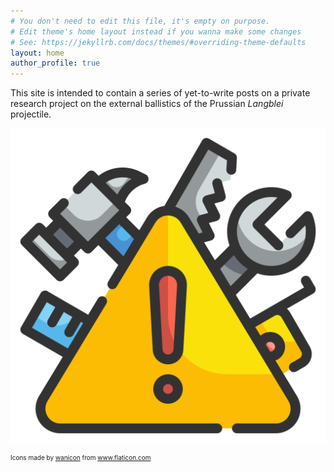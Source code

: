 ```yaml
---
# You don't need to edit this file, it's empty on purpose.
# Edit theme's home layout instead if you wanna make some changes
# See: https://jekyllrb.com/docs/themes/#overriding-theme-defaults
layout: home
author_profile: true
---
```


This site is intended to contain a series of yet-to-write posts on a private research project on the external ballistics of the Prussian *Langblei* projectile. 

![under construction](./assets/images/warning.png)
<div  style="font-size:10px">Icons made by <a href="https://www.flaticon.com/authors/wanicon" title="wanicon">wanicon</a> from <a href="https://www.flaticon.com/" title="Flaticon">www.flaticon.com</a></div>